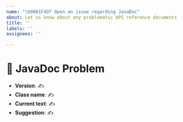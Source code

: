 ```yaml
---
name: "\U0001F4D7 Open an issue regarding JavaDoc"
about: Let us know about any problematic API reference documents
title: ''
labels: ''
assignees: ''

---
```


# 📗 JavaDoc Problem

<!--

Thank you for wanting to make this project better!

This template is for issues with the API
reference documentation.

For problems with this project beyond the API
reference documentation, please open an issue
using the issue tracker for our site repository.

-------

The “✍️” are placeholders signifying requests for
input. Replace them with your responses.

If you are unsure of something, do your best.

-->

- **Version**: ✍️
- **Class name**: ✍️
- **Current text**: ✍️
- **Suggestion**: ✍️
